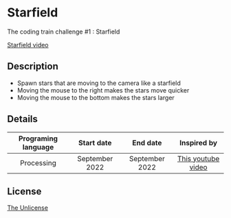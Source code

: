 # Starfield
The coding train challenge #1 : Starfield

[Starfield video](https://user-images.githubusercontent.com/120074055/206392270-ead157f8-f5f4-4250-9bb4-a0c53e9d73c7.mp4)

## Description
- Spawn stars that are moving to the camera like a starfield
- Moving the mouse to the right makes the stars move quicker
- Moving the mouse to the bottom makes the stars larger

## Details

| Programing language | Start date | End date | Inspired by |
| :---: | :---: | :---: | :---: |
| Processing | September 2022 | September 2022 | [This youtube video](https://youtu.be/17WoOqgXsRM) |

## License

[The Unlicense](LICENSE)
